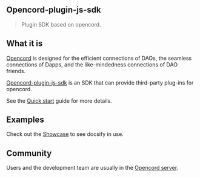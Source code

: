 ## Opencord-plugin-js-sdk

> Plugin SDK based on opencord.

## What it is 

[Opencord](https://www.opencord.xyz/) is designed for the efficient connections of DAOs, the seamless connections of Dapps, and the like-mindedness connections of DAO friends.

[Opencord-plugin-js-sdk](https://www.opencord.xyz/) is an SDK that can provide third-party plug-ins for opencord.

See the [Quick start](/pages/quick_start.md) guide for more details.


## Examples

Check out the [Showcase](https://github.com/huangchao0821/opencord-plugin-js-sdk/tree/test2) to see docsify in use.


## Community

Users and the development team are usually in the [Opencord server](https://s.opencord.xyz/0IAYyOwm).